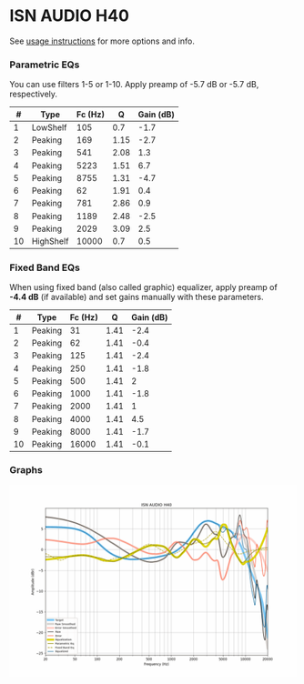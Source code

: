 # ISN AUDIO H40
See [usage instructions](https://github.com/jaakkopasanen/AutoEq#usage) for more options and info.

### Parametric EQs
You can use filters 1-5 or 1-10. Apply preamp of -5.7 dB or -5.7 dB, respectively.

|   # | Type      |   Fc (Hz) |    Q |   Gain (dB) |
|-----|-----------|-----------|------|-------------|
|   1 | LowShelf  |       105 | 0.7  |        -1.7 |
|   2 | Peaking   |       169 | 1.15 |        -2.7 |
|   3 | Peaking   |       541 | 2.08 |         1.3 |
|   4 | Peaking   |      5223 | 1.51 |         6.7 |
|   5 | Peaking   |      8755 | 1.31 |        -4.7 |
|   6 | Peaking   |        62 | 1.91 |         0.4 |
|   7 | Peaking   |       781 | 2.86 |         0.9 |
|   8 | Peaking   |      1189 | 2.48 |        -2.5 |
|   9 | Peaking   |      2029 | 3.09 |         2.5 |
|  10 | HighShelf |     10000 | 0.7  |         0.5 |

### Fixed Band EQs
When using fixed band (also called graphic) equalizer, apply preamp of **-4.4 dB** (if available) and set gains manually with these parameters.

|   # | Type    |   Fc (Hz) |    Q |   Gain (dB) |
|-----|---------|-----------|------|-------------|
|   1 | Peaking |        31 | 1.41 |        -2.4 |
|   2 | Peaking |        62 | 1.41 |        -0.4 |
|   3 | Peaking |       125 | 1.41 |        -2.4 |
|   4 | Peaking |       250 | 1.41 |        -1.8 |
|   5 | Peaking |       500 | 1.41 |         2   |
|   6 | Peaking |      1000 | 1.41 |        -1.8 |
|   7 | Peaking |      2000 | 1.41 |         1   |
|   8 | Peaking |      4000 | 1.41 |         4.5 |
|   9 | Peaking |      8000 | 1.41 |        -1.7 |
|  10 | Peaking |     16000 | 1.41 |        -0.1 |

### Graphs
![](./ISN%20AUDIO%20H40.png)
